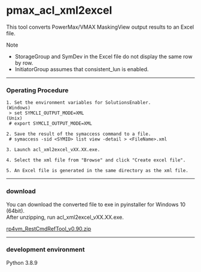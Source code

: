 # pmax_acl_xml2excel
This tool converts PowerMax/VMAX MaskingView output results to an Excel file.  
  
Note 
* StorageGroup and SymDev in the Excel file do not display the same row by row.
* InitiatorGroup assumes that consistent_lun is enabled.

---
### Operating Procedure
```
1. Set the environment variables for SolutionsEnabler.
(Windows)
 > set SYMCLI_OUTPUT_MODE=XML
(Unix)
 # export SYMCLI_OUTPUT_MODE=XML

2. Save the result of the symaccess command to a file.
 # symaccess -sid <SYMID> list view -detail > <FileName>.xml

3. Launch acl_xml2excel_vXX.XX.exe.

4. Select the xml file from "Browse" and click "Create excel file".

5. An Excel file is generated in the same directory as the xml file.
```
---
### download
You can download the converted file to exe in pyinstaller for Windows 10 (64bit).  
After unzipping, run acl_xml2excel_vXX.XX.exe.  

[rp4vm_RestCmdRefTool_v0.90.zip](https://github.com/ss95089/rp4vm_RestCmdRefTool/raw/main/dist/rp4vm_RestCmdRefTool_v0.90.zip)  

---
### development environment
Python 3.8.9  
